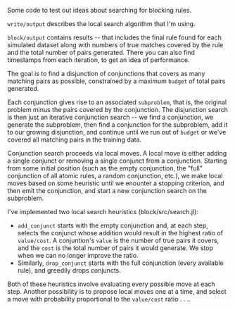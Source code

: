 Some code to test out ideas about searching for blocking rules.

`write/output` describes the local search algorithm that I'm using.

`block/output` contains results -- that includes the final rule found for each simulated dataset along with numbers of true matches covered by the rule and the total number of pairs generated. There you can also find timestamps from each iteration, to get an idea of performance.

The goal is to find a disjunction of conjunctions that covers as many matching pairs as possible, constrained by a maximum `budget` of total pairs generated.

Each conjunction gives rise to an associated `subproblem`, that is, the original problem minus the pairs covered by the conjunction. The disjunction search is then just an iterative conjunction search -- we find a conjunction, we generate the subproblem, then find a conjunction for the subproblem, add it to our growing disjunction, and continue until we run out of `budget` or we've covered all matching pairs in the training data.

Conjunction search proceeds via local moves. A local move is either adding a single conjunct or removing a single conjunct from a conjunction. Starting from some initial position (such as the empty conjunction, the "full" conjunction of all atomic rules, a random conjunction, etc.), we make local moves based on some heuristic until we enounter a stopping criterion, and then emit the conjunction, and start a new conjunction search on the subproblem.

I've implemented two local search heuristics (block/src/search.jl):

- `add_conjunct` starts with the empty conjunction and, at each step, selects the conjunct whose addition would result in the highest ratio of `value/cost`. A conjuntion's `value` is the number of true pairs it covers, and the `cost` is the total number of pairs it would generate. We stop when we can no longer improve the ratio.
- Similarly, `drop_conjunct` starts with the full conjunction (every available rule), and greedily drops conjuncts.

Both of these heuristics involve evaluating every possible move at each step. Another possibility is to propose local moves one at a time, and select a move with probability proportional to the `value/cost` ratio . . ..
